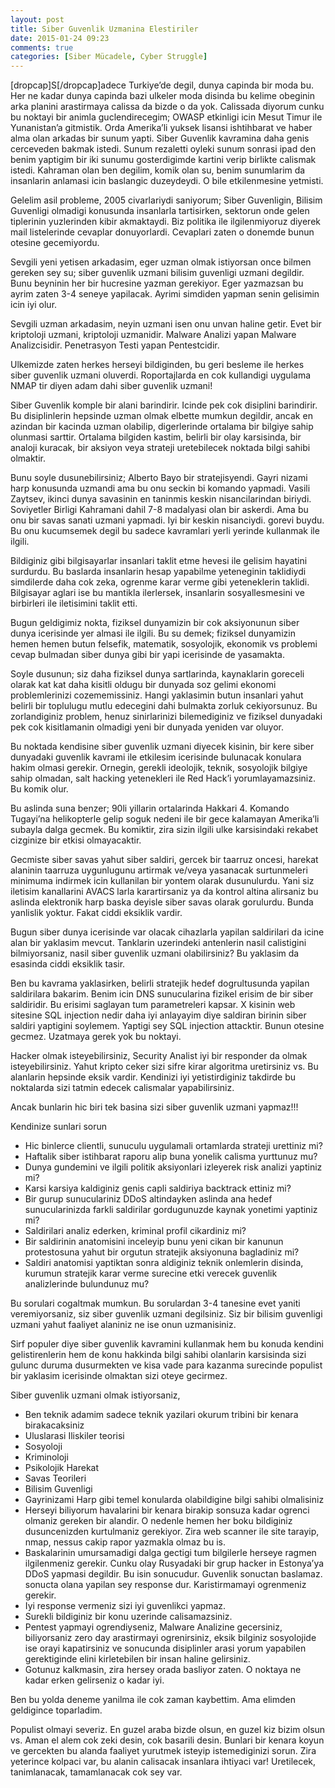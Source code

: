 ```yaml
---
layout: post
title: Siber Guvenlik Uzmanina Elestiriler
date: 2015-01-24 09:23
comments: true
categories: [Siber Mücadele, Cyber Struggle]
---
```

[dropcap]S[/dropcap]adece Turkiye’de degil, dunya capinda bir moda bu. Her ne kadar dunya capinda bazi ulkeler moda disinda bu kelime obeginin arka planini arastirmaya calissa da bizde o da yok. Calissada diyorum cunku bu noktayi bir animla guclendirecegim; OWASP etkinligi icin Mesut Timur ile Yunanistan’a gitmistik. Orda Amerika’li yuksek lisansi ishtihbarat ve haber alma olan arkadas bir sunum yapti.<!--more--> Siber Guvenlik kavramina daha genis cerceveden bakmak istedi. Sunum rezaletti oyleki sunum sonrasi ipad den benim yaptigim bir iki sunumu gosterdigimde kartini verip birlikte calismak istedi. Kahraman olan ben degilim, komik olan su, benim sunumlarim da insanlarin anlamasi icin baslangic duzeydeydi. O bile etkilenmesine yetmisti.

Gelelim asil probleme, 2005 civarlariydi saniyorum; Siber Guvenligin, Bilisim Guvenligi olmadigi konusunda insanlarla tartisirken, sektorun onde gelen tiplerinin yuzlerinden kibir akmaktaydi. Biz politika ile ilgilenmiyoruz diyerek mail listelerinde cevaplar donuyorlardi. Cevaplari zaten o donemde bunun otesine gecemiyordu.

Sevgili yeni yetisen arkadasim, eger uzman olmak istiyorsan once bilmen gereken sey su; siber guvenlik uzmani bilisim guvenligi uzmani degildir. Bunu beyninin her bir hucresine yazman gerekiyor. Eger yazmazsan bu ayrim zaten 3-4 seneye yapilacak. Ayrimi simdiden yapman senin gelisimin icin iyi olur.

Sevgili uzman arkadasim, neyin uzmani isen onu unvan haline getir. Evet bir kriptoloji uzmani, kriptoloji uzmanidir. Malware Analizi yapan Malware Analizcisidir. Penetrasyon Testi yapan Pentestcidir.

Ulkemizde zaten herkes herseyi bildiginden, bu geri besleme ile herkes siber guvenlik uzmani oluverdi. Roportajlarda en cok kullandigi uygulama NMAP tir diyen adam dahi siber guvenlik uzmani!

Siber Guvenlik komple bir alani barindirir. Icinde pek cok disiplini barindirir. Bu disiplinlerin hepsinde uzman olmak elbette mumkun degildir, ancak en azindan bir kacinda uzman olabilip, digerlerinde ortalama bir bilgiye sahip olunmasi sarttir. Ortalama bilgiden kastim, belirli bir olay karsisinda, bir analoji kuracak, bir aksiyon veya strateji uretebilecek noktada bilgi sahibi olmaktir.

Bunu soyle dusunebilirsiniz; Alberto Bayo bir stratejisyendi. Gayri nizami harp konusunda uzmandi ama bu onu seckin bi komando yapmadi. Vasili Zaytsev, ikinci dunya savasinin en taninmis keskin nisancilarindan biriydi. Soviyetler Birligi Kahramani dahil 7-8 madalyasi olan bir askerdi. Ama bu onu bir savas sanati uzmani yapmadi. Iyi bir keskin nisanciydi. gorevi buydu. Bu onu kucumsemek degil bu sadece kavramlari yerli yerinde kullanmak ile ilgili.

Bildiginiz gibi bilgisayarlar insanlari taklit etme hevesi ile gelisim hayatini surdurdu. Bu baslarda insanlarin hesap yapabilme yeteneginin taklidiydi simdilerde daha cok zeka, ogrenme karar verme gibi yeteneklerin taklidi. Bilgisayar aglari ise bu mantikla ilerlersek, insanlarin sosyallesmesini ve birbirleri ile iletisimini taklit etti.

Bugun geldigimiz nokta, fiziksel dunyamizin bir cok aksiyonunun siber dunya icerisinde yer almasi ile ilgili. Bu su demek; fiziksel dunyamizin hemen hemen butun felsefik, matematik, sosyolojik, ekonomik vs problemi cevap bulmadan siber dunya gibi bir yapi icerisinde de yasamakta.

Soyle dusunun; siz daha fiziksel dunya sartlarinda, kaynaklarin goreceli olarak kat kat daha kisitli oldugu bir dunyada soz gelimi ekonomi problemlerinizi cozememissiniz. Hangi yaklasimin butun insanlari yahut belirli bir toplulugu mutlu edecegini dahi bulmakta zorluk cekiyorsunuz. Bu zorlandiginiz problem, henuz sinirlarinizi bilemediginiz ve fiziksel dunyadaki pek cok kisitlamanin olmadigi yeni bir dunyada yeniden var oluyor.

Bu noktada kendisine siber guvenlik uzmani diyecek kisinin, bir kere siber dunyadaki guvenlik kavrami ile etkilesim icerisinde bulunacak konulara hakim olmasi gerekir. Ornegin, gerekli ideolojik, teknik, sosyolojik bilgiye sahip olmadan, salt hacking yetenekleri ile Red Hack’i yorumlayamazsiniz. Bu komik olur.

Bu aslinda suna benzer; 90li yillarin ortalarinda Hakkari 4. Komando Tugayi’na helikopterle gelip soguk nedeni ile bir gece kalamayan Amerika’li subayla dalga gecmek. Bu komiktir, zira sizin ilgili ulke karsisindaki rekabet cizginize bir etkisi olmayacaktir.

Gecmiste siber savas yahut siber saldiri, gercek bir taarruz oncesi, harekat alaninin taarruza uygunlugunu artirmak ve/veya yasanacak surtunmeleri minimuma indirmek icin kullanilan bir yontem olarak dusunulurdu. Yani siz iletisim kanallarini AVACS larla karartirsaniz ya da kontrol altina alirsaniz bu aslinda elektronik harp baska deyisle siber savas olarak gorulurdu. Bunda yanlislik yoktur. Fakat ciddi eksiklik vardir.

Bugun siber dunya icerisinde var olacak cihazlarla yapilan saldirilari da icine alan bir yaklasim mevcut. Tanklarin uzerindeki antenlerin nasil calistigini bilmiyorsaniz, nasil siber guvenlik uzmani olabilirsiniz? Bu yaklasim da esasinda ciddi eksiklik tasir.

Ben bu kavrama yaklasirken, belirli stratejik hedef dogrultusunda yapilan saldirilara bakarim. Benim icin DNS sunucularina fizikel erisim de bir siber saldiridir. Bu erisimi saglayan tum parametreleri kapsar. X kisinin web sitesine SQL injection nedir daha iyi anlayayim diye saldiran birinin siber saldiri yaptigini soylemem. Yaptigi sey SQL injection attacktir. Bunun otesine gecmez. Uzatmaya gerek yok bu noktayi.

Hacker olmak isteyebilirsiniz, Security Analist iyi bir responder da olmak isteyebilirsiniz. Yahut kripto ceker sizi sifre kirar algoritma uretirsiniz vs. Bu alanlarin hepsinde eksik vardir. Kendinizi iyi yetistirdiginiz takdirde bu noktalarda sizi tatmin edecek calismalar yapabilirsiniz.

Ancak bunlarin hic biri tek basina sizi siber guvenlik uzmani yapmaz!!!

Kendinize sunlari sorun
<ul>
	<li>Hic binlerce clientli, sunuculu uygulamali ortamlarda strateji urettiniz mi?</li>
	<li>Haftalik siber istihbarat raporu alip buna yonelik calisma yurttunuz mu?</li>
	<li>Dunya gundemini ve ilgili politik aksiyonlari izleyerek risk analizi yaptiniz mi?</li>
	<li>Karsi karsiya kaldiginiz genis capli saldiriya backtrack ettiniz mi?</li>
	<li>Bir gurup sunuculariniz DDoS altindayken aslinda ana hedef sunucularinizda farkli saldirilar gordugunuzde kaynak yonetimi yaptiniz mi?</li>
	<li>Saldirilari analiz ederken, kriminal profil cikardiniz mi?</li>
	<li>Bir saldirinin anatomisini inceleyip bunu yeni cikan bir kanunun protestosuna yahut bir orgutun stratejik aksiyonuna bagladiniz mi?</li>
	<li>Saldiri anatomisi yaptiktan sonra aldiginiz teknik onlemlerin disinda, kurumun stratejik karar verme surecine etki verecek guvenlik analizlerinde bulundunuz mu?</li>
</ul>
Bu sorulari cogaltmak mumkun. Bu sorulardan 3-4 tanesine evet yaniti veremiyorsaniz, siz siber guvenlik uzmani degilsiniz. Siz bir bilisim guvenligi uzmani yahut faaliyet alaniniz ne ise onun uzmanisiniz.

Sirf populer diye siber guvenlik kavramini kullanmak hem bu konuda kendini gelistirenlerin hem de konu hakkinda bilgi sahibi olanlarin karsisinda sizi gulunc duruma dusurmekten ve kisa vade para kazanma surecinde populist bir yaklasim icerisinde olmaktan sizi oteye gecirmez.

Siber guvenlik uzmani olmak istiyorsaniz,
<ul>
	<li>Ben teknik adamim sadece teknik yazilari okurum tribini bir kenara birakacaksiniz</li>
	<li>Uluslarasi Iliskiler teorisi</li>
	<li>Sosyoloji</li>
	<li>Kriminoloji</li>
	<li>Psikolojik Harekat</li>
	<li>Savas Teorileri</li>
	<li>Bilisim Guvenligi</li>
	<li>Gayrinizami Harp gibi temel konularda olabildigine bilgi sahibi olmalisiniz</li>
	<li>Herseyi biliyorum havalarini bir kenara birakip sonsuza kadar ogrenci olmaniz gereken bir alandir. O nedenle hemen her boku bildiginiz dusuncenizden kurtulmaniz gerekiyor. Zira web scanner ile site tarayip, nmap, nessus cakip rapor yazmakla olmaz bu is.</li>
	<li>Baskalarinin umursamadigi dalga gectigi tum bilgilerle herseye ragmen ilgilenmeniz gerekir. Cunku olay Rusyadaki bir grup hacker in Estonya’ya DDoS yapmasi degildir. Bu isin sonucudur. Guvenlik sonuctan baslamaz. sonucta olana yapilan sey response dur. Karistirmamayi ogrenmeniz gerekir.</li>
	<li>Iyi response vermeniz sizi iyi guvenlikci yapmaz.</li>
	<li>Surekli bildiginiz bir konu uzerinde calisamazsiniz.</li>
	<li>Pentest yapmayi ogrendiyseniz, Malware Analizine gecersiniz, biliyorsaniz zero day arastirmayi ogrenirsiniz, eksik bilginiz sosyolojide ise orayi kapatirsiniz ve sonucunda disiplinler arasi yorum yapabilen gerektiginde elini kirletebilen bir insan haline gelirsiniz.</li>
	<li>Gotunuz kalkmasin, zira hersey orada basliyor zaten. O noktaya ne kadar erken gelirseniz o kadar iyi.</li>
</ul>
Ben bu yolda deneme yanilma ile cok zaman kaybettim. Ama elimden geldigince toparladim.

Populist olmayi severiz. En guzel araba bizde olsun, en guzel kiz bizim olsun vs. Aman el alem cok zeki desin, cok basarili desin. Bunlari bir kenara koyun ve gercekten bu alanda faaliyet yurutmek isteyip istemediginizi sorun. Zira yeterince kolpaci var, bu alanin calisacak insanlara ihtiyaci var! Uretilecek, tanimlanacak, tamamlanacak cok sey var.


